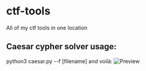 # ctf-tools
All of my ctf tools in one location

## Caesar cypher solver usage:
python3 caesar.py --f [filename]
and voilà:
![Preview](https://imgur.com/a/n3cSbYx)
